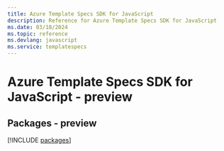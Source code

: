 ```yaml
---
title: Azure Template Specs SDK for JavaScript
description: Reference for Azure Template Specs SDK for JavaScript
ms.date: 03/18/2024
ms.topic: reference
ms.devlang: javascript
ms.service: templatespecs
---
```

# Azure Template Specs SDK for JavaScript - preview
## Packages - preview
[!INCLUDE [packages](template-specs-index.md)]